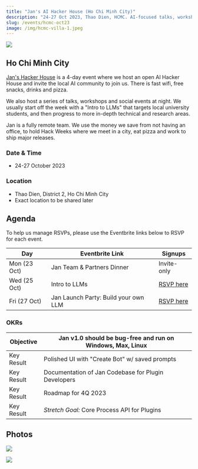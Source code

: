 ```yaml
---
title: "Jan's AI Hacker House (Ho Chi Minh City)"
description: "24-27 Oct 2023, Thao Dien, HCMC. AI-focused talks, workshops and social events. Hosted by Jan.ai"
slug: /events/hcmc-oct23
image: /img/hcmc-villa-1.jpeg
---
```

![](https://img.evbuc.com/https%3A%2F%2Fcdn.evbuc.com%2Fimages%2F622863119%2F1835665938193%2F1%2Foriginal.20231018-020624?w=940&auto=format%2Ccompress&q=75&sharp=10&rect=0%2C0%2C3240%2C1620&s=2408a9d180947bbc83ccbf0b76e7ab85)

## Ho Chi Minh City

[Jan's Hacker House](https://jan.ai) is a 4-day event where we host an open AI Hacker House and invite the local AI community to join us. There is fast wifi, free snacks, drinks and pizza. 

We also host a series of talks, workshops and social events at night. We usually start off the week with a "Intro to LLMs" that targets local university students, and then progress to more in-depth technical and research areas. 

Jan is a fully remote team. We use the money we save from not having an office, to hold Hack Weeks where we meet in a city, eat pizza and work to ship major releases. 

### Date & Time

- 24-27 October 2023

### Location

- Thao Dien, District 2, Ho Chi Minh City
- Exact location to be shared later

## Agenda

To help us manage RSVPs, please use the Eventbrite links below to RSVP for each event.

| Day          | Eventbrite Link                      | Signups                                              |
| ------------ | ------------------------------------ | ---------------------------------------------------- |
| Mon (23 Oct) | Jan Team & Partners Dinner           | Invite-only                                          |
| Wed (25 Oct) | Intro to LLMs                        | [RSVP here](https://jan-tech-talks.eventbrite.sg/)   |
| Fri (27 Oct) | Jan Launch Party: Build your own LLM | [RSVP here](https://jan-launch-party.eventbrite.sg/) |

### OKRs

| **Objective** | Jan v1.0 should be bug-free and run on Windows, Max, Linux |
| ------------- | ---------------------------------------------------------- |
| Key Result    | Polished UI with "Create Bot" w/ saved prompts             |
| Key Result    | Documentation of Jan Codebase for Plugin Developers        |
| Key Result    | Roadmap for 4Q 2023                                        |
| Key Result    | *Stretch Goal:* Core Process API for Plugins               |

## Photos
![](/img/hcmc-villa-1.jpeg)

![](/img/hcmc-villa-2.jpeg)
